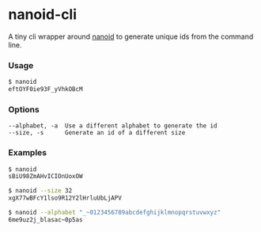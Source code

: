 # nanoid-cli

A tiny cli wrapper around [nanoid](https://github.com/ai/nanoid) to generate unique ids from the command line.

### Usage

```sh
$ nanoid
eftOYF0ie93F_yVhkOBcM
```

### Options

```
--alphabet, -a  Use a different alphabet to generate the id
--size, -s      Generate an id of a different size
```

### Examples

```sh
$ nanoid
sBiU98ZmAHvICIOnUoxOW
```

```sh
$ nanoid --size 32
xgX77wBFcY1lso9R12Y2lHrluUbLjAPV
```

```sh
$ nanoid --alphabet "_~0123456789abcdefghijklmnopqrstuvwxyz"
6me9uz2j_blasac~0p5as
```